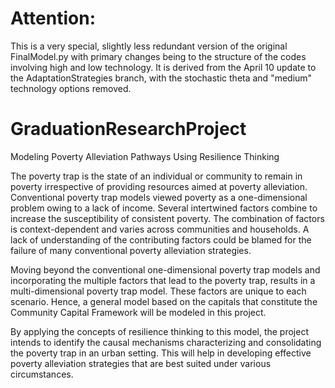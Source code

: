 # Attention:
This is a very special, slightly less redundant version of the original FinalModel.py with primary changes being to the structure of the codes involving high and low technology. It is derived from the April 10 update to the AdaptationStrategies branch, with the stochastic theta and "medium" technology options removed. 

# GraduationResearchProject
Modeling Poverty Alleviation Pathways Using Resilience Thinking 

The poverty trap is the state of an individual or community to remain in poverty irrespective of providing resources aimed at poverty alleviation. Conventional poverty trap models viewed poverty as a one-dimensional problem owing to a lack of income. Several intertwined factors combine to increase the susceptibility of consistent poverty. The combination of factors is context-dependent and varies across communities and households. A lack of understanding of the contributing factors could be blamed for the failure of many conventional poverty alleviation strategies.


Moving beyond the conventional one-dimensional poverty trap models and incorporating the multiple factors that lead to the poverty trap, results in a multi-dimensional poverty trap model. These factors are unique to each scenario. Hence, a general model based on the capitals that constitute the Community Capital Framework will be modeled in this project. 


By applying the concepts of resilience thinking to this model, the project intends to identify the causal mechanisms characterizing and consolidating the poverty trap in an urban setting. This will help in developing effective poverty alleviation strategies that are best suited under various circumstances.
